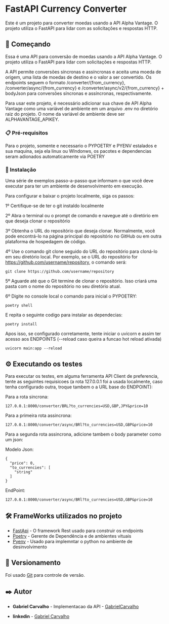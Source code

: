 # FastAPI Currency Converter

Este é um projeto para converter moedas usando a API Alpha Vantage. O projeto utiliza o FastAPI para lidar com as solicitações e respostas HTTP.

## 🚀 Começando

Essa é uma API para conversão de moedas usando a API Alpha Vantage. O projeto utiliza o FastAPI para lidar com solicitações e respostas HTTP.

A API permite conversões síncronas e assíncronas e aceita uma moeda de origem, uma lista de moedas de destino e o valor a ser convertido. Os endpoints seguem o formato /converter/{from_currency}, /converter/async/{from_currency} e /converter/async/v2/{from_currency} + bodyJson para conversões síncronas e assíncronas, respectivamente.

Para usar este projeto, é necessário adicionar sua chave de API Alpha Vantage como uma variável de ambiente em um arquivo .env no diretório raiz do projeto. O nome da variável de ambiente deve ser ALPHAVANTAGE_APIKEY.

### 📋 Pré-requisitos

Para o projeto, somente e necessario o PYPOETRY e PYENV estalados e sua maquina, seja ela linux ou WIndonws, os pacotes e dependencias seram adionados automaticamente via POETRY

### 🔧 Instalação

Uma série de exemplos passo-a-passo que informam o que você deve executar para ter um ambiente de desenvolvimento em execução.

Para configurar e baixar o projeto localmente, siga os passos:

1º Certifique-se de ter o git instaldo localmente

2º Abra o terminal ou o prompt de comando e navegue até o diretório em que deseja clonar o repositório

3º Obtenha o URL do repositório que deseja clonar. Normalmente, você pode encontrá-lo na página principal do repositório no GitHub
ou em outra plataforma de hospedagem de código.

4º Use o comando git clone seguido do URL do repositório para cloná-lo em seu diretório local. Por exemplo, se o URL do repositório for https://github.com/username/repository, o comando será:

```
git clone https://github.com/username/repository
```

5º Aguarde até que o Git termine de clonar o repositório. Isso criará uma pasta com o nome do repositório no seu diretório atual.

6º Digite no console local o comando para inicial o PYPOETRY:

```
poetry shell
```

E repita o seguinte codigo para instalar as dependecias:

```
poetry install
```

Apos isso, se configurado corretamente, tente iniciar o uvicorn e assim ter acesso aos ENDPOINTS (--reload caso queira a funcao hot reload ativada)

```
uvicorn main:app --reload
```

## ⚙️ Executando os testes

Para executar os testes, em alguma ferramenta API Client de preferencia, tente as seguintes requisicoes (a rota 127.0.0.1 foi a usada localmente, caso tenha configurado outra, troque tambem o a URL base do ENDPOINT):

Para a rota sincrona:

```
127.0.0.1:8000/converter/BRL?to_currencies=USD,GBP,JPY&price=10
```

Para a primeira rota assincrona:

```
127.0.0.1:8000/converter/async/BRl?to_currencies=USD,GBP&price=10
```

Para a segunda rota assincrona, adicione tambem o body parameter como um json:

Modelo Json:

```
{
  "price": 0,
  "to_currencies": [
    "string"
  ]
}
```

EndPoint:

```
127.0.0.1:8000/converter/async/BRl?to_currencies=USD,GBP&price=10
```

## 🛠️ FrameWorks utilizados no projeto


- [FastApi](http://www.dropwizard.io/1.0.2/docs/) - O framework Rest usado para construir os endpoints
- [Poetry](https://python-poetry.org/docs/) - Gerente de Dependência e de ambientes vituais
- [Pyenv](https://github.com/pyenv/pyenv) - Usado para implemntar o python no ambiente de desinvolvimento

## 📌 Versionamento

Foi usado [Git](https://git-scm.com/doc) para controle de versão.

## ✒️ Autor


- **Gabriel Carvalho** - Implementacao da API - [GabrielCarvalho](https://github.com/gabszs)

- **linkedin** - [Gabriel Carvalho](https://www.linkedin.com/in/gabzsz/)
